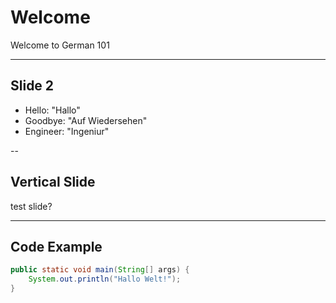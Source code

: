 # Welcome

Welcome to German 101

---

## Slide 2

- Hello: "Hallo" 
- Goodbye: "Auf Wiedersehen"
- Engineer: "Ingeniur"

--

## Vertical Slide

test slide?

---

## Code Example

```java
public static void main(String[] args) {
    System.out.println("Hallo Welt!");
}
```
